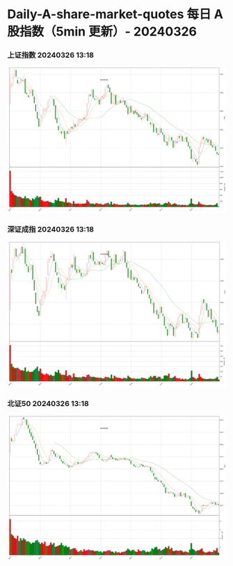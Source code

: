 
# Daily-A-share-market-quotes 每日 A 股指数（5min 更新）- 20240326

### 上证指数 20240326 13:18
![](./fig/2024/3/20240326-sh000001.png)

### 深证成指 20240326 13:18
![](./fig/2024/3/20240326-sz399001.png)

### 北证50 20240326 13:18
![](./fig/2024/3/20240326-bj899050.png)
